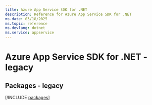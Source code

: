 ```yaml
---
title: Azure App Service SDK for .NET
description: Reference for Azure App Service SDK for .NET
ms.date: 03/18/2025
ms.topic: reference
ms.devlang: dotnet
ms.service: appservice
---
```

# Azure App Service SDK for .NET - legacy
## Packages - legacy
[!INCLUDE [packages](app-service-index.md)]